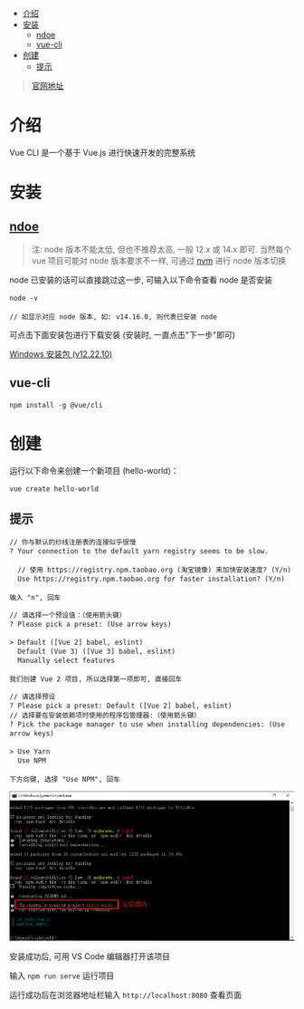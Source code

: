 <!--
 * @Description: 脚手架
 * @Author: shenxh
 * @Date: 2022-02-16 15:32:11
 * @LastEditors: shenxh
 * @LastEditTime: 2022-02-16 16:47:02
-->

- [介绍](#介绍)
- [安装](#安装)
  - [ndoe](#ndoe)
  - [vue-cli](#vue-cli)
- [创建](#创建)
  - [提示](#提示)

> [官网地址](https://cli.vuejs.org/zh/)

# 介绍
Vue CLI 是一个基于 Vue.js 进行快速开发的完整系统

# 安装
## [ndoe](http://nodejs.cn/download/)

> 注: node 版本不能太低, 但也不推荐太高, 一般 12.x 或 14.x 即可. 当然每个 vue 项目可能对 node 版本要求不一样, 可通过 [nvm](https://github.com/coreybutler/nvm-windows/releases/download/1.1.9/nvm-setup.zip) 进行 node 版本切换

node 已安装的话可以直接跳过这一步, 可输入以下命令查看 node 是否安装
```
node -v

// 如显示对应 node 版本, 如: v14.16.0, 则代表已安装 node
```

可点击下面安装包进行下载安装 (安装时, 一直点击"下一步"即可)

[Windows 安装包 (v12.22.10)](https://registry.npmmirror.com/-/binary/node/latest-v12.x/node-v12.22.10-x64.msi)


## vue-cli
```
npm install -g @vue/cli
```

# 创建
运行以下命令来创建一个新项目 (hello-world)：
```
vue create hello-world
```

## 提示
```
// 你与默认的纱线注册表的连接似乎很慢
? Your connection to the default yarn registry seems to be slow.

  // 使用 https://registry.npm.taobao.org (淘宝镜像) 来加快安装速度? (Y/n)
  Use https://registry.npm.taobao.org for faster installation? (Y/n)

输入 "n", 回车
```
```
// 请选择一个预设值：（使用箭头键）
? Please pick a preset: (Use arrow keys)

> Default ([Vue 2] babel, eslint)
  Default (Vue 3) ([Vue 3] babel, eslint)
  Manually select features

我们创建 Vue 2 项目, 所以选择第一项即可, 直接回车
```
```
// 请选择预设
? Please pick a preset: Default ([Vue 2] babel, eslint)
// 选择要在安装依赖项时使用的程序包管理器:（使用箭头键）
? Pick the package manager to use when installing dependencies: (Use arrow keys)

> Use Yarn
  Use NPM

下方向键, 选择 "Use NPM", 回车
```

![图 33](images/1645000941967.png)

安装成功后, 可用 VS Code 编辑器打开该项目

输入 `npm run serve` 运行项目

运行成功后在浏览器地址栏输入 `http://localhost:8080` 查看页面
